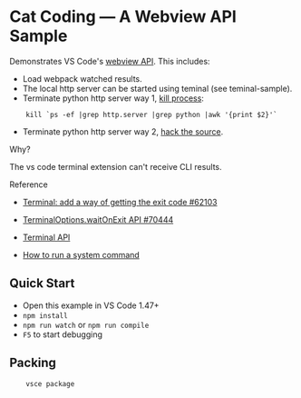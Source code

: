# Cat Coding — A Webview API Sample

Demonstrates VS Code's [webview API](https://code.visualstudio.com/api/extension-guides/webview). This includes:

- Load webpack watched results.
- The local http server can be started using teminal (see teminal-sample).
- Terminate python http server way 1, [kill process](https://stackoverflow.com/a/37214138/7362888):

```
    kill `ps -ef |grep http.server |grep python |awk '{print $2}'`
```

- Terminate python http server way 2, [hack the source](../../../acsl-pydev/hacking/anserv.py).

Why?

The vs code terminal extension can't receive CLI results.

Reference

- [Terminal: add a way of getting the exit code #62103](https://github.com/microsoft/vscode/issues/91016)

- [TerminalOptions.waitOnExit API #70444](https://github.com/microsoft/vscode/issues/70444)

- [Terminal API](https://code.visualstudio.com/api/references/vscode-api#Terminal)

- [How to run a system command](https://stackoverflow.com/a/64598488/7362888)

## Quick Start

- Open this example in VS Code 1.47+
- `npm install`
- `npm run watch` or `npm run compile`
- `F5` to start debugging

## Packing

```
    vsce package
```
